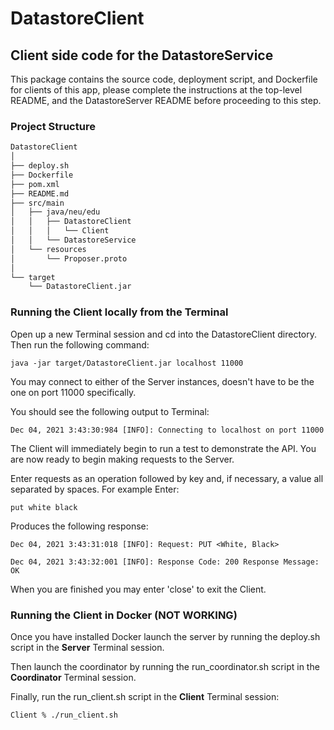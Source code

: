# DatastoreClient
## Client side code for the DatastoreService
This package contains the source code, deployment script, and Dockerfile for clients of this app, please complete the instructions at the top-level README, and the DatastoreServer README before proceeding to this step.

### Project Structure
```bash
DatastoreClient
│
├── deploy.sh
├── Dockerfile
├── pom.xml
├── README.md
├── src/main
│   ├── java/neu/edu
│   │   ├── DatastoreClient
│   │   │   └── Client
│   │   └── DatastoreService
│   └── resources
│       └── Proposer.proto  
│
└── target
    └── DatastoreClient.jar
```

### Running the Client locally from the Terminal
Open up a new Terminal session and cd into the DatastoreClient directory. Then run the following command:

`java -jar target/DatastoreClient.jar localhost 11000`

You may connect to either of the Server instances, doesn't have to be the one on port 11000 specifically.

You should see the following output to Terminal:

`Dec 04, 2021 3:43:30:984 [INFO]: Connecting to localhost on port 11000`

The Client will immediately begin to run a test to demonstrate the API. You are now ready to begin making requests to the Server.

Enter requests as an operation followed by key and, if necessary, a value all separated by spaces. For example Enter:

`put white black`

Produces the following response:

`Dec 04, 2021 3:43:31:018 [INFO]: Request: PUT <White, Black>`

`Dec 04, 2021 3:43:32:001 [INFO]: Response Code: 200 Response Message: OK`

When you are finished you may enter 'close' to exit the Client.

### Running the Client in Docker (NOT WORKING)
Once you have installed Docker launch the server by running the deploy.sh script in the **Server** Terminal session.

Then launch the coordinator by running the run_coordinator.sh script in the **Coordinator** Terminal session.

Finally, run the run_client.sh script in the **Client** Terminal session:

`Client % ./run_client.sh`
